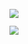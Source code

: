 ![](https://github-readme-stats.vercel.app/api?username=NyongRyong&show_icons=true&theme=dark)

![](https://github-readme-stats.vercel.app/api/top-langs/?username=NyongRyong&layout=demo&theme=dark)

